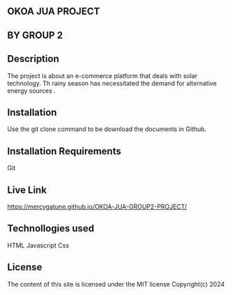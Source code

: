 ## OKOA JUA PROJECT

## BY GROUP 2

## Description
The project is about an e-commerce platform that deals with solar technology. Th rainy season has necessitated the demand for alternative energy sources .
## Installation
Use the git clone command to be download the documents in Github.
## Installation Requirements 
Git
## Live Link
https://mercygatune.github.io/OKOA-JUA-GROUP2-PROJECT/

## Technollogies used
HTML
Javascript
Css
## License 
The content of this site is licensed under the MIT license Copyright(c) 2024
